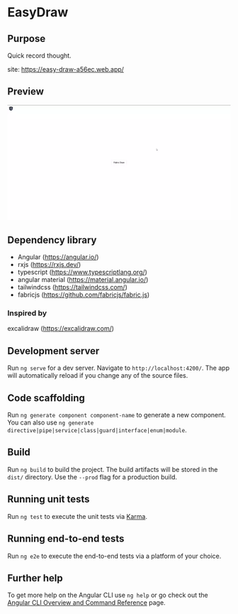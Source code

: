 # EasyDraw

## Purpose

Quick record thought.

site: <https://easy-draw-a56ec.web.app/>

## Preview

[![Web svg explorer preview](./doc/preview.webp)](./doc/preview.webp)

## Dependency library

- Angular (<https://angular.io/>)
- rxjs (<https://rxjs.dev/>)
- typescript (<https://www.typescriptlang.org/>)
- angular material (<https://material.angular.io/>)
- tailwindcss (<https://tailwindcss.com/>)
- fabricjs (<https://github.com/fabricjs/fabric.js>)

### Inspired by

excalidraw (<https://excalidraw.com/>)

## Development server

Run `ng serve` for a dev server. Navigate to `http://localhost:4200/`. The app will automatically reload if you change any of the source files.

## Code scaffolding

Run `ng generate component component-name` to generate a new component. You can also use `ng generate directive|pipe|service|class|guard|interface|enum|module`.

## Build

Run `ng build` to build the project. The build artifacts will be stored in the `dist/` directory. Use the `--prod` flag for a production build.

## Running unit tests

Run `ng test` to execute the unit tests via [Karma](https://karma-runner.github.io).

## Running end-to-end tests

Run `ng e2e` to execute the end-to-end tests via a platform of your choice.

## Further help

To get more help on the Angular CLI use `ng help` or go check out the [Angular CLI Overview and Command Reference](https://angular.io/cli) page.
